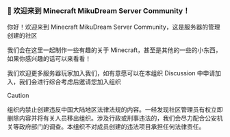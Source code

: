 ### 🎉 欢迎来到 Minecraft MikuDream Server Community！

你好！欢迎来到 Minecraft MikuDream Server Community，这是服务器的管理创建的社区

我们会在这里一起制作一些有趣的关于 Minecraft，甚至是其他的一些的小东西，如果你感兴趣的话可以来看看！

我们欢迎更多服务器玩家加入我们，如有意愿可以在本组织 Discussion 中申请加入，我们会进行综合考虑后邀请您加入组织

> [!CAUTION]
> 组织内禁止创建违反中国大陆地区法律法规的内容。一经发现社区管理员有权立即删除内容并将有关人员移出组织。涉及行政或刑事违法的，我们会尽力配合公安机关等政府部门的调查。本组织不对成员创建的违法项目承担任何法律责任。

